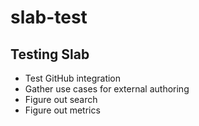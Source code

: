 # slab-test

## Testing Slab
* Test GitHub integration
* Gather use cases for external authoring
* Figure out search
* Figure out metrics
